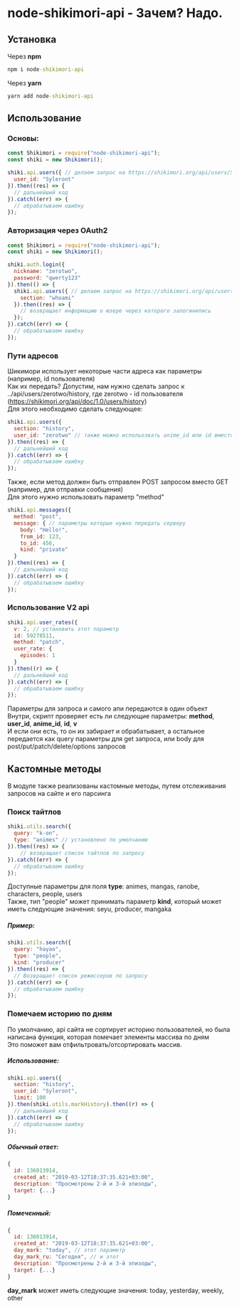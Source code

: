 # node-shikimori-api - Зачем? Надо.
## Установка
Через **npm**
```cmd
npm i node-shikimori-api
```
Через **yarn**
```cmd
yarn add node-shikimori-api
```

## Использование

### Основы:
```js
const Shikimori = require("node-shikimori-api");
const shiki = new Shikimori();

shiki.api.users({ // делаем запрос на https://shikimori.org/api/users/Syleront
  user_id: "Syleront"
}).then((res) => {
  // дальнейший код
}).catch((err) => {
  // обрабатываем ошибку
});
```

### Авторизация через OAuth2
```js
const Shikimori = require("node-shikimori-api");
const shiki = new Shikimori();

shiki.auth.login({
  nickname: "zerotwo",
  password: "qwerty123"
}).then(() => {
  shiki.api.users({ // делаем запрос на https://shikimori.org/api/users/whoami
    section: "whoami"
  }).then((res) => {
    // возвращает информацию о юзере через которого залогинились
  });
}).catch((err) => {
  // обрабатываем ошибку
});
```

### Пути адресов
Шикимори использует некоторые части адреса как параметры (например, id пользователя)<br>
Как их передать? Допустим, нам нужно сделать запрос к ../api/users/zerotwo/history, где zerotwo - id пользователя (https://shikimori.org/api/doc/1.0/users/history)<br>
Для этого необходимо сделать следующее:

``` js
shiki.api.users({
  section: "history",
  user_id: "zerotwo" // также можно испольозвать anime_id или id вместо user_id
}).then((res) => {
  // дальнейший код
}).catch((err) => {
  // обрабатываем ошибку
});
```

Также, если метод должен быть отправлен POST запросом вместо GET (например, для отправки сообщения)<br>
Для этого нужно использовать параметр "method"

```js
shiki.api.messages({
  method: "post",
  message: { // параметры которые нужно передать серверу
    body: "Hello!",
    from_id: 123,
    to_id: 456,
    kind: "private"
  }
}).then((res) => {
  // дальнейший код
}).catch((err) => {
  // обрабатываем ошибку
});
```

### Использование V2 api
```js
shiki.api.user_rates({
  v: 2, // установить этот параметр
  id: 59278511,
  method: "patch",
  user_rate: {
    episodes: 1
  }
}).then((r) => {
  // дальнейший код
}).catch((err) => {
  // обрабатываем ошибку
});
```

Параметры для запроса и самого апи передаются в один объект<br>
Внутри, скрипт проверяет есть ли следующие параметры: **method**, **user_id**, **anime_id**, **id**, **v** <br>
И если они есть, то он их забирает и обрабатывает, а остальное передается как query параметры для get запроса, или body для post/put/patch/delete/options запросов<br>

## Кастомные методы
В модуле также реализованы кастомные методы, путем отслеживания запросов на сайте и его парсинга<br>
### Поиск тайтлов
```js
shiki.utils.search({
  query: "k-on",
  type: "animes" // установлено по умолчанию
}).then((res) => {
	// возвращает список тайтлов по запросу
}).catch((err) => {
  // обрабатываем ошибку
});
```
Доступные параметры для поля **type**: animes, mangas, ranobe, characters, people, users<br>
Также, тип "people" может принимать параметр **kind**, который может иметь следующие значения: seyu, producer, mangaka<br>
##### Пример:
```js
shiki.utils.search({
  query: "hayao",
  type: "people",
  kind: "producer"
}).then((res) => {
  // Возвращает список режиссеров по запросу
}).catch((err) => {
  // обрабатываем ошибку
});
```

### Помечаем историю по дням
По умолчанию, api сайта не сортирует историю пользователей, но была написана функция, которая помечает элементы массива по дням<br>
Это поможет вам отфильтровать/отсортировать массив.
##### Использование:
```js
shiki.api.users({
  section: "history",
  user_id: "Syleront",
  limit: 100
}).then(shiki.utils.markHistory).then((r) => {
  // дальнейший код
}).catch((err) => {
  // обрабатываем ошибку
});
```
##### Обычный ответ:
```js
{
  id: 136013914,
  created_at: "2019-03-12T18:37:35.621+03:00",
  description: "Просмотрены 2-й и 3-й эпизоды",
  target: {...}
}
```

##### Помеченный:
```js
{
  id: 136013914,
  created_at: "2019-03-12T18:37:35.621+03:00",
  day_mark: "today", // этот параметр
  day_mark_ru: "Сегодня", // и этот
  description: "Просмотрены 2-й и 3-й эпизоды",
  target: {...}
}
```
**day_mark** может иметь следующие значения: today, yesterday, weekly, other
